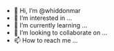 - 👋 Hi, I’m @whiddonmar
- 👀 I’m interested in ...
- 🌱 I’m currently learning ...
- 💞️ I’m looking to collaborate on ...
- 📫 How to reach me ...

<!---
whiddonmar/whiddonmar is a ✨ special ✨ repository because its `README.md` (this file) appears on your GitHub profile.
You can click the Preview link to take a look at your changes.
--->
